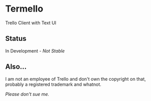 # Termello

Trello Client with Text UI

## Status

In Development - *Not Stable*

## Also...

I am not an employee of Trello and don't own the copyright on that, probably a registered trademark and whatnot.

_Please don't sue me._